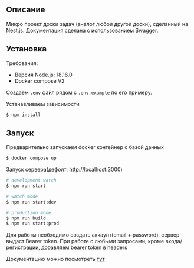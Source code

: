 
## Описание 

Микро проект доски задач (аналог любой другой доски), сделанный на Nest.js.
Документация сделана с использованием Swagger.

## Установка 

Требования:
- Версия Node.js: 18.16.0
- Docker compose V2

Создаем `.env` файл рядом с `.env.example` по его примеру.

Устанавливаем зависимости
```bash
$ npm install
```

## Запуск

Предварительно запускаем docker контейнер с базой данных
```bash
$ docker compose up
```

Запуск сервера(дефолт: http://localhost:3000)
```bash
# development watch
$ npm run start

# watch mode
$ npm run start:dev

# production mode
$ npm run build
$ npm run start:prod
```

Для работы необходимо создать аккаунт(email + password), сервер выдаст Bearer token.
При работе с любыми запросами, кроме входа/регистрации, добавляем bearer token в headers

Документацию можно посмотреть [тут](http://localhost:3000/api)
